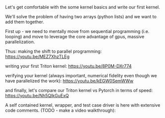 Let's get comfortable with the some kernel basics and write our first kernel. 

We'll solve the problem of having two arrays (python lists) and we want to add them together.

First up - we need to mentally move from sequential programming (i.e. looping) and move to leverage the core advantage of gpus, massive parallelization.

Thus:
making the shift to parallel programming:
https://youtu.be/MEZ7XhzTLEg

writing your first Triton kernel:
https://youtu.be/8P0M-DXr774

verifying your kernel (always important, numerical fidelity even though we have parallelized the work):
https://youtu.be/kEGW0SemWWw

and finally, let's compare our Triton kernel vs Pytorch in terms of speed:
https://youtu.be/Nh5QIkGuExQ

A self contained kernel, wrapper, and test case driver is here with extensive code comments.  (TODO - make a video walkthrough):


